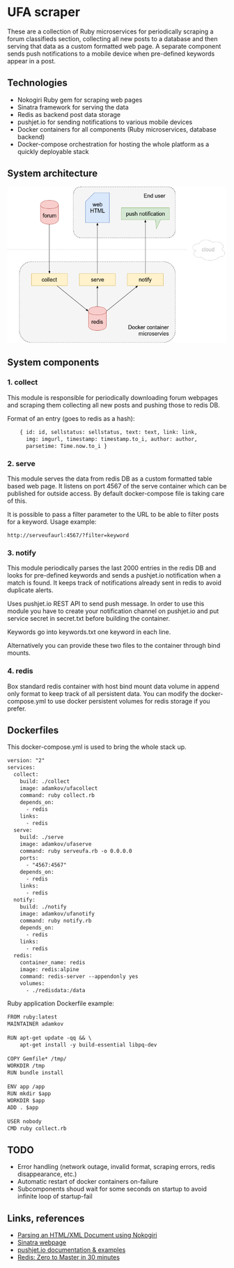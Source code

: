 # UFA scraper

These are a collection of Ruby microservices for periodically scraping a forum classifieds section, collecting all new posts to a database and then serving that data as a custom formatted web page. A separate component sends push notifications to a mobile device when pre-defined keywords appear in a post.

## Technologies

- Nokogiri Ruby gem for scraping web pages
- Sinatra framework for serving the data
- Redis as backend post data storage
- pushjet.io for sending notifications to various mobile devices
- Docker containers for all components (Ruby microservices, database backend)
- Docker-compose orchestration for hosting the whole platform as a quickly deployable stack

## System architecture 

![overview](diagrams/overview.png)

## System components

### 1. collect

This module is responsible for periodically downloading forum webpages and scraping them collecting all new posts and pushing those to redis DB.

Format of an entry (goes to redis as a hash):
```
    { id: id, sellstatus: sellstatus, text: text, link: link,
      img: imgurl, timestamp: timestamp.to_i, author: author,
      parsetime: Time.now.to_i }
```

### 2. serve

This module serves the data from redis DB as a custom formatted table based web page.
It listens on port 4567 of the serve container which can be published for outside access. By default docker-compose file is taking care of this.

It is possible to pass a filter parameter to the URL to be able to filter posts for a keyword. Usage example:
```
http://serveufaurl:4567/?filter=keyword
```

### 3. notify

This module periodically parses the last 2000 entries in the redis DB and looks for pre-defined keywords and sends a pushjet.io notification when a match is found. It keeps track of notifications already sent in redis to avoid duplicate alerts. 

Uses pushjet.io REST API to send push message. In order to use this module you have to create your notification channel on pushjet.io and put service secret in secret.txt before building the container.

Keywords go into keywords.txt one keyword in each line.

Alternatively you can provide these two files to the container through bind mounts.

### 4. redis

Box standard redis container with host bind mount data volume in append only format to keep track of all persistent data. You can modify the docker-compose.yml to use docker persistent volumes for redis storage if you prefer.

## Dockerfiles

This docker-compose.yml is used to bring the whole stack up.

```
version: "2"
services:
  collect:
    build: ./collect
    image: adamkov/ufacollect
    command: ruby collect.rb
    depends_on:
      - redis
    links:
      - redis
  serve:
    build: ./serve
    image: adamkov/ufaserve
    command: ruby serveufa.rb -o 0.0.0.0
    ports:
      - "4567:4567"
    depends_on:
      - redis
    links:
      - redis
  notify:
    build: ./notify
    image: adamkov/ufanotify
    command: ruby notify.rb
    depends_on:
      - redis
    links:
      - redis
  redis:
    container_name: redis
    image: redis:alpine
    command: redis-server --appendonly yes
    volumes:
      - ./redisdata:/data
```

Ruby application Dockerfile example:
```
FROM ruby:latest
MAINTAINER adamkov

RUN apt-get update -qq && \
    apt-get install -y build-essential libpq-dev

COPY Gemfile* /tmp/
WORKDIR /tmp
RUN bundle install

ENV app /app
RUN mkdir $app
WORKDIR $app
ADD . $app

USER nobody
CMD ruby collect.rb
```

## TODO

- Error handling (network outage, invalid format, scraping errors, redis disappearance, etc.)
- Automatic restart of docker containers on-failure
- Subcomponents shoud wait for some seconds on startup to avoid infinite loop of startup-fail

## Links, references

- [Parsing an HTML/XML Document using Nokogiri](http://www.nokogiri.org/tutorials/parsing_an_html_xml_document.html)
- [Sinatra webpage](http://sinatrarb.com/)
- [pushjet.io documentation & examples](http://docs.pushjet.io/)
- [Redis: Zero to Master in 30 minutes](http://openmymind.net/2011/11/8/Redis-Zero-To-Master-In-30-Minutes-Part-1/)
